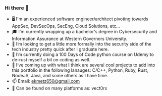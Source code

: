 ### Hi there 👋
- 🖥️ I'm an experienced software engineer/architect pivoting towards AppSec, DevSecOps, SecEng, Cloud Solutions, etc...
- 🎓 I’m currently wrapping up a bachelor's degree in Cybersecurity and Information Assurance at Western Governors University.
- 🤔 I’m looking to get a little more formally into the security side of the tech industry pretty quick after I graduate here.
- 🌱 I’m currently doing a 100 Days of Code python course on Udemy to de-rust myself a bit on coding as well.
- 🔭 I’ve coming up with what I think are several cool projects to add into this portfolio in the following lanauges: C/C++, Python, Ruby, Rust, NodeJS, Java, and some others as I have time.
- 📫 Email: ekmetz650@gmail.com
- 💬 Can be found on many platforms as: vect0rx
